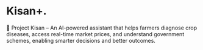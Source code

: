 # Kisan+.
🌱 Project Kisan – An AI-powered assistant that helps farmers diagnose crop diseases, access real-time market prices, and understand government schemes, enabling smarter decisions and better outcomes.
